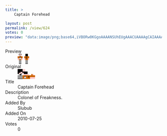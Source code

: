 ```yaml
---
title: >
    Captain Forehead

layout: post
permalink: /view/624
votes: 0
preview: "data:image/png;base64,iVBORw0KGgoAAAANSUhEUgAAACUAAAAgCAIAAAAaMSbnAAAABnRSTlMA/wD/AP5AXyvrAAAA6klEQVRIie2XUQ6DIBBEZxpPVDiTnknPJFfq9oOKuFILDWpinC+UXR8MuyRS5IVJ5AMpxTEbyklv9Nw46q9YmwPLVHpF++lU3trMby/r8A6QrhdaKyIkAYgIADhXkaf392EEPFkRBoBjW5Zg+kUvuq7sRK7eD7pe7KAjigz36WM7D37wsCyZP+olMJIL3dHPtVUAGtPO14cbrOoHEXEd4xglle4xfmdhf3FMwk+SnhoG+do2E0k/A6MUlqP0+ZGsfrN4aT9dR0xu+HFdHd/v5hkenOmTQSaKWc2VpV/9/rx5N+/mncfjwf9jb1asYC9YaQCdAAAAAElFTkSuQmCC"
---
```

<dl class="side-by-side">
<dt>Preview</dt>
<dd>
    <img class="preview" src="data:image/png;base64,iVBORw0KGgoAAAANSUhEUgAAACUAAAAgCAIAAAAaMSbnAAAABnRSTlMA/wD/AP5AXyvrAAAA6klEQVRIie2XUQ6DIBBEZxpPVDiTnknPJFfq9oOKuFILDWpinC+UXR8MuyRS5IVJ5AMpxTEbyklv9Nw46q9YmwPLVHpF++lU3trMby/r8A6QrhdaKyIkAYgIADhXkaf392EEPFkRBoBjW5Zg+kUvuq7sRK7eD7pe7KAjigz36WM7D37wsCyZP+olMJIL3dHPtVUAGtPO14cbrOoHEXEd4xglle4xfmdhf3FMwk+SnhoG+do2E0k/A6MUlqP0+ZGsfrN4aT9dR0xu+HFdHd/v5hkenOmTQSaKWc2VpV/9/rx5N+/mncfjwf9jb1asYC9YaQCdAAAAAElFTkSuQmCC">
</dd>
<dt>Original</dt>
<dd>
    <img class="preview" src="data:image/png;base64,iVBORw0KGgoAAAANSUhEUgAAAEAAAAAgCAYAAACinX6EAAAAvUlEQVR42u3YAQqAIAwF0J22O3kn72QRKSY5NRWd/sEgSsieUysiIlOTRms2SUAAAAAAAAAAAACAYTk/ADO6AADAagCpRS1j0QPAcgD3+StcGxvbVMATPgCHJQ3gFUop42dphxtMITb0cd3Cy+YvXgAAwGYA4QOXZtih2RIAABgAENvzmU6666m2YgDCSAF8HW8LIL4CYpE7BbhtrvW22g3ArwJ7/GcExQKUVMCyAOHn8zYALbM7QO0/PekAJ/n/Wg6/w0NYAAAAAElFTkSuQmCC">
</dd>
<dt>Title</dt>
<dd>Captain Forehead</dd>
<dt>Description</dt>
<dd>Colonel of Freakness.</dd>
<dt>Added By</dt>
<dd>Slubub</dd>
<dt>Added On</dt>
<dd>2010-07-25</dd>
<dt>Votes</dt>
<dd>0</dd>
</dl>
